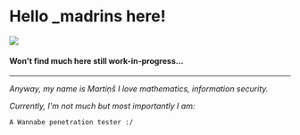 
# Hello _madrins here!
![](https://tryhackme-badges.s3.amazonaws.com/madrinch.png)
#### Won't find much here still work-in-progress...
---

*Anyway, my name is Martiņš I love mathematics, information security.*

*Currently, I'm not much but most importantly I am:*


`A Wannabe penetration tester :/`
